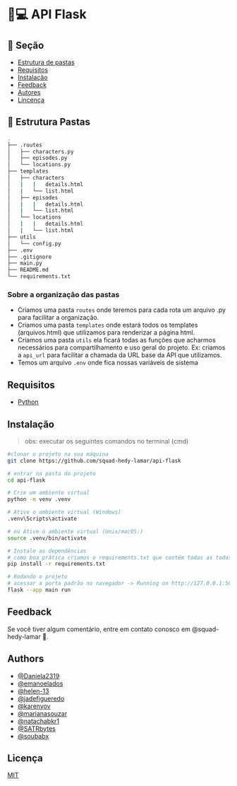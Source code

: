 # :snake::computer: API Flask 

<!-- Sections -->

## :link: Seção

<!--ts-->

- [Estrutura de pastas](#estrutura-pastas)
- [Requisitos](#requisitos)
- [Instalação](#instacalao)
- [Feedback](#feedback)
- [Autores](#autores)
- [Lincença](#license)

<!--te-->

<!-- end Sections -->

<!-- Folder Structure -->

## :open_file_folder: Estrutura Pastas 

```sh
.
├── .routes
│   ├── characters.py
│   ├── episodes.py
│   └── locations.py
├── templates
│   ├── characters
│   |   |   details.html
│   |   └── list.html
│   ├── episodes
│   |   |   details.html
│   |   └── list.html
│   └── locations
│   |   |   details.html
│   |   └── list.html
├── utils
│   └── config.py
├── .env
├── .gitignore
├── main.py
├── README.md
└── requirements.txt
```

### Sobre a organização das pastas
- Criamos uma pasta ```routes``` onde teremos para cada rota um arquivo .py para facilitar a organização.
- Criamos uma pasta ```templates``` onde estará todos os templates (arquivos.html) que utilizamos para renderizar a página html.
- Criamos uma pasta  ```utils``` ela ficará todas as funções que acharmos necessários para compartilhamento e uso geral do projeto. Ex: criamos a  ```api_url``` para facilitar a chamada da URL base da API que utilizamos.
- Temos um arquivo ```.env``` onde fica nossas variáveis de sistema 

<!-- end Folder Structure -->

<!-- Requeriments -->

## Requisitos

- [Python](https://www.python.org/downloads/)

<!-- end Requeriments -->

## Instalação

> obs: executar os seguintes comandos no terminal (cmd)

```sh
#clonar o projeto na sua máquina
git clone https://github.com/squad-hedy-lamar/api-flask

# entrar na pasta do projeto
cd api-flask

# Crie um ambiente virtual
python -m venv .venv

# Ative o ambiente virtual (Windows)
.venv\Scripts\activate

# ou Ative o ambiente virtual (Unix/macOS:)
source .venv/bin/activate

# Instale as dependências
# como boa prática criamos o requirements.txt que contém todas as todas as bibliotecas utilizadas
pip install -r requirements.txt

# Rodando o projeto
# acessar a porta padrão no navegador -> Running on http://127.0.0.1:5000
flask --app main run
```

<!-- Feedback -->

## Feedback

Se você tiver algum comentário, entre em contato conosco em @squad-hedy-lamar :purple_heart:.

<!-- end Feedback -->

<!-- Authors -->

## Authors

- [@Daniela2319](https://github.com/Daniela2319)
- [@emanoelados](https://github.com/emanoelados)
- [@helen-13](https://github.com/helen-13)
- [@jadefigueredo](https://github.com/jadefigueredo)
- [@karenyov](https://www.github.com/karenyov)
- [@marianasouzar](https://github.com/marianasouzar)
- [@natachabkr1](https://github.com/natachabkr1)
- [@SATRbytes](https://github.com/SATRbytes)
- [@soubabx](https://github.com/soubabx)

<!-- end Authors -->

<!-- License -->

## Licença

[MIT](https://choosealicense.com/licenses/mit/)

<!-- end License -->